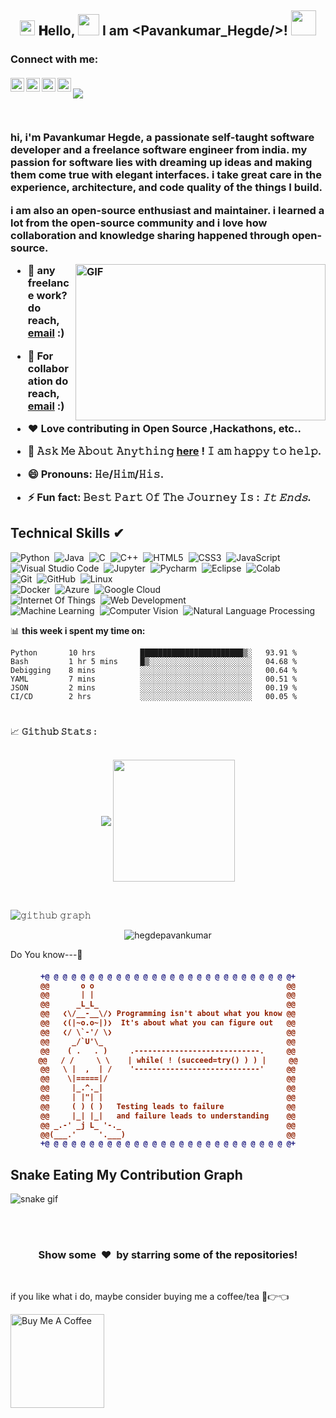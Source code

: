 
### 
<h2 align="center">
  <img src="GIF/Hi.gif" width="24px">
  𝐇ello,  <img src="https://raw.githubusercontent.com/MartinHeinz/MartinHeinz/master/wave.gif" width="34px"> I am  &lt;Pavankumar_Hegde/&gt;!
  <img src="GIF/Hi.gif" width="40px" />
</h2>

  <!-- Connect with me -->  

<h3 align="left" >
    Connect with me:
  <br>
<br/>
<a href="https://www.instagram.com/iampavankumarhegde/">
  <img align="left" alt="Pavankumar Hegde's Instagram" width="22px" src="https://raw.githubusercontent.com/hussainweb/hussainweb/main/icons/instagram.png" />
</a>
<a href="https://leetcode.com/puhegde01/">
  <img align="left" alt="Pavankumar Hegde's LeetCode" width="22px" src="https://assets.leetcode.com/static_assets/public/icons/favicon-16x16.png" />
</a>
<a href="https://www.hackerrank.com/puhegde01">
  <img align="left" alt="Pavankumar Hegde | Hackerrank" width="22px" src="https://upload.wikimedia.org/wikipedia/commons/thumb/4/40/HackerRank_Icon-1000px.png/240px-HackerRank_Icon-1000px.png" />
</a>
<a href="https://www.linkedin.com/in/pavankumar-hegde%F0%9F%9F%A2-1007b8246/">
  <img align="left" alt="Pavankumar Hegde's LinkedIN" width="22px" src="https://raw.githubusercontent.com/peterthehan/peterthehan/master/assets/linkedin.svg" />
</a>
  
  ![](https://visitor-badge.glitch.me/badge?page_id=hegdepavankumar)

<br>
  

  
hi, i'm Pavankumar Hegde, a passionate self-taught software developer and a freelance software engineer from india. my passion for software lies with dreaming up ideas and making them come true with elegant interfaces. i take great care in the experience, architecture, and code quality of the things I build.

i am also an open-source enthusiast and maintainer. i learned a lot from the open-source community and i love how collaboration and knowledge sharing happened through open-source.
  
 
 
 
  <img align="right" height="250" width="400" alt="GIF" src="https://camo.githubusercontent.com/86a3b6db470f1a0429f7355c08d1edabf3d2c804/68747470733a2f2f6d69726f2e6d656469756d2e636f6d2f6d61782f313336302f312a495247486d69477361313673746564517649615a66772e676966"/>
  
- 💼 any freelance work? do reach, [email](mailto:puhegde01@gmail.com) :)
- 👯 For collaboration do reach, [email](mailto:puhegde01@gmail.com) :)
- ❤️ Love contributing in Open Source ,Hackathons, etc..
- 💬 𝙰𝚜𝚔 𝙼𝚎 𝙰𝚋𝚘𝚞𝚝 𝙰𝚗𝚢𝚝𝚑𝚒𝚗𝚐 [here](https://github.com/hegdepavankumar/hegdepavankumar/issues/1) ! 𝙸 𝚊𝚖 𝚑𝚊𝚙𝚙𝚢 𝚝𝚘 𝚑𝚎𝚕𝚙.
- 😄 Pronouns: **𝙷𝚎/𝙷𝚒𝚖/𝙷𝚒𝚜.**
- ⚡️ Fun fact: **𝙱𝚎𝚜𝚝 𝙿𝚊𝚛𝚝 𝙾𝚏 𝚃𝚑𝚎 𝙹𝚘𝚞𝚛𝚗𝚎𝚢 𝙸𝚜 : *𝙸𝚝 𝙴𝚗𝚍𝚜.***
  
  
  <!-- Tech Stack -->  
  
  
 
## Technical Skills ✔

![Python](https://img.shields.io/badge/-Python-05122A?style=flat&logo=Python)&nbsp;
![Java](https://img.shields.io/badge/-Java-05122A?style=flat&logo=Java)&nbsp;
![C](https://img.shields.io/badge/-C-05122A?style=flat&logo=C&logoColor=A8B9CC)&nbsp;
![C++](https://img.shields.io/badge/-C++-05122A?style=flat&logo=C%2B%2B&logoColor=00599C)&nbsp;
![HTML5](https://img.shields.io/badge/-HTML5-05122A?style=flat&logo=html5&logoColor=white)&nbsp;
![CSS3](https://img.shields.io/badge/-CSS3-05122A?style=flat&logo=css3)&nbsp;
![JavaScript](https://img.shields.io/badge/-JavaScript-black?style=flat&logo=javascript)&nbsp;\
![Visual Studio Code](https://img.shields.io/badge/-Visual%20Studio%20Code-05122A?style=flat&logo=visual-studio-code&logoColor=007ACC)&nbsp;
![Jupyter](https://img.shields.io/badge/-Jupyter-05122A?style=flat&logo=jupyter&logoColor=007ACC)&nbsp;
![Pycharm](https://img.shields.io/badge/-Eclipse%20IDE-blue)&nbsp;
![Eclipse](https://img.shields.io/badge/-Pycharm-05122A?style=flat&logo=pycharm&logoColor=007ACC)&nbsp;
![Colab](https://img.shields.io/badge/-Colab-05122A?style=flat&logo=Colab&logoColor=1572B6)&nbsp;\
![Git](https://img.shields.io/badge/-Git-05122A?style=flat&logo=git)&nbsp;
![GitHub](https://img.shields.io/badge/-GitHub-05122A?style=flat&logo=github)&nbsp;
![Linux](https://img.shields.io/badge/-Linux-05122A?style=flat&logo=linux)&nbsp;\
![Docker](https://img.shields.io/badge/-Docker-05122A?style=flat&logo=Docker&logoColor=1572B6)&nbsp;
![Azure](https://img.shields.io/badge/-Azure-05122A?style=flat&logo=Azure&logoColor=1572B6)&nbsp;
![Google Cloud](https://img.shields.io/badge/-Google%20Cloud-05122A?style=flat&logo=google-cloud)&nbsp;\
![Internet Of Things](https://img.shields.io/badge/-Internet%20Of%20Things-05122A?style=flat&logo=Internet-Of-Things&logoColor=007ACC)&nbsp;
![Web Development](https://img.shields.io/badge/-Web%20Development-05122A?style=flat&logo=Web-Development&logoColor=007ACC)&nbsp;\
![Machine Learning](https://img.shields.io/badge/-Machine%20Learning-05122A?style=flat&logo=Machine-Learning&logoColor=E34A86)&nbsp;
![Computer Vision](https://img.shields.io/badge/-Computer%20Vision-05122A?style=flat&logo=Computer-Vision)&nbsp;
![Natural Language Processing](https://img.shields.io/badge/-Natural%20Language%20Processing-05122A?style=flat&logo=Natural-Language-Processing&logoColor=007ACC)&nbsp;
  
  
  
  
  📊 **this week i spent my time on:**
<!--START_SECTION:waka-->

```text
Python       10 hrs          ███████████████████████▒░   93.91 %
Bash         1 hr 5 mins     █▒░░░░░░░░░░░░░░░░░░░░░░░   04.68 %
Debigging    8 mins          ░░░░░░░░░░░░░░░░░░░░░░░░░   00.64 %
YAML         7 mins          ░░░░░░░░░░░░░░░░░░░░░░░░░   00.51 %
JSON         2 mins          ░░░░░░░░░░░░░░░░░░░░░░░░░   00.19 %
CI/CD        2 hrs           ░░░░░░░░░░░░░░░░░░░░░░░░░   00.05 %
```
 
  
  
   <!-- 𝙶𝚒𝚝𝚑𝚞𝚋 𝚂𝚝𝚊𝚝𝚜 -->  

#
<summary>
  <g-emoji class="g-emoji" alias="chart_with_upwards_trend" fallback-src="https://github.githubassets.com/images/icons/emoji/unicode/1f4c8.png">📈</g-emoji>
  <strong>𝙶𝚒𝚝𝚑𝚞𝚋 𝚂𝚝𝚊𝚝𝚜 : </strong>
</summary>
<br/>

<p align="center">
    <img align="center" src="https://github-readme-stats.vercel.app/api?username=hegdepavankumar&show_icons=true&hide_border=true&title_color=94b4a4&amp&icon_color=FFFFFF&amp&text_color=FFFFFF&amp&bg_color=000000&count_private=true&include_all_commits=true"/>
    <img align="center" height="195px" src="https://github-readme-stats.vercel.app/api/top-langs/?username=hegdepavankumar&text_color=FFFFFF&bg_color=000000&title_color=94b4a4&langs_count=15&layout=compact&hide_border=true" />
</p>

<br/>

![𝚐𝚒𝚝𝚑𝚞𝚋 𝚐𝚛𝚊𝚙𝚑](https://github-readme-activity-graph.cyclic.app/graph?username=hegdepavankumar&theme=react-dark&hide_border=true&area=true)
  
<p align="center" style='margin: 8px 4px;'>
    <img src="https://github-readme-streak-stats.herokuapp.com/?user=hegdepavankumar&theme=gruvbox" alt="hegdepavankumar" />
</p>
  

Do You know---🤖


<h4 align="center">
  
```diff
+@ @ @ @ @ @ @ @ @ @ @ @ @ @ @ @ @ @ @ @ @ @ @ @ @ @ @ @+
@@       o o                                           @@
@@       | |                                           @@
@@      _L_L_                                          @@
@@   ❮\/__-__\/❯ Programming isn't about what you know @@
@@   ❮(|~o.o~|)❯  It's about what you can figure out   @@
@@   ❮/ \`-'/ \❯                                       @@
@@     _/`U'\_                                         @@
@@    ( .   . )     .----------------------------.     @@
@@   / /     \ \    | while( ! (succeed=try() ) ) |     @@
@@   \ |  ,  | /    '----------------------------'     @@
@@    \|=====|/                                        @@
@@     |_.^._|                                         @@
@@     | |"| |                                         @@
@@     ( ) ( )   Testing leads to failure              @@
@@     |_| |_|   and failure leads to understanding    @@
@@ _.-' _j L_ '-._                                     @@
@@(___.'     '.___)                                    @@
+@ @ @ @ @ @ @ @ @ @ @ @ @ @ @ @ @ @ @ @ @ @ @ @ @ @ @ @+
```

</h4> 


</p>

## Snake Eating My Contribution Graph
![snake gif](https://github.com/hegdepavankumar/hegdepavankumar/blob/output/github-contribution-grid-snake.gif)

<br>


<br>
<h3 align="center">Show some &nbsp;❤️&nbsp; by starring some of the repositories!</h3>
<br>


 <!-- Support Me --> 
 
 
<!--END_SECTION:waka-->

if you like what i do, maybe consider buying me a coffee/tea 🥺👉👈

<a href="https://www.buymeacoffee.com/hegdepavankumar" target="_blank"><img src="https://cdn.buymeacoffee.com/buttons/v2/default-red.png" alt="Buy Me A Coffee" width="150" ></a>





